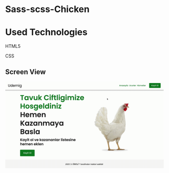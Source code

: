 <h1> Sass-scss-Chicken </h1>

<h1> Used Technologies </h1>

HTML5

CSS

<h2> Screen View </h2>

![](screen.gif)


